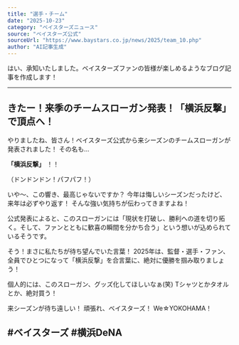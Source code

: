 ```yaml
---
title: "選手・チーム"
date: "2025-10-23"
category: "ベイスターズニュース"
source: "ベイスターズ公式"
sourceUrl: "https://www.baystars.co.jp/news/2025/team_10.php"
author: "AI記事生成"
---
```


はい、承知いたしました。ベイスターズファンの皆様が楽しめるようなブログ記事を作成します！

---

## きたー！来季のチームスローガン発表！「横浜反撃」で頂点へ！

やりましたね、皆さん！ベイスターズ公式から来シーズンのチームスローガンが発表されました！ その名も…

**「横浜反撃」** ！！

（ドンドンドン！パフパフ！）

いや～、この響き、最高じゃないですか？ 今年は悔しいシーズンだったけど、来年は必ずやり返す！ そんな強い気持ちが伝わってきますよね！

公式発表によると、このスローガンには「現状を打破し、勝利への道を切り拓く。そして、ファンとともに歓喜の瞬間を分かち合う」という想いが込められているそうです。

そう！まさに私たちが待ち望んでいた言葉！ 2025年は、監督・選手・ファン、全員でひとつになって「横浜反撃」を合言葉に、絶対に優勝を掴み取りましょう！

個人的には、このスローガン、グッズ化してほしいなぁ(笑) Tシャツとかタオルとか、絶対買う！

来シーズンが待ち遠しい！ 頑張れ、ベイスターズ！ We☆YOKOHAMA！

#ベイスターズ #横浜DeNA
---
